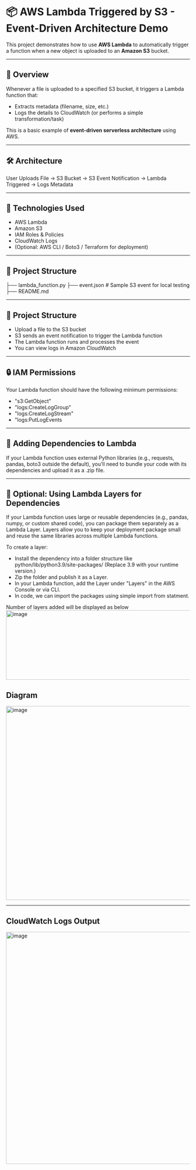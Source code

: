# 📦 AWS Lambda Triggered by S3 - Event-Driven Architecture Demo

This project demonstrates how to use **AWS Lambda** to automatically trigger a function when a new object is uploaded to an **Amazon S3** bucket.

---

## 🚀 Overview

Whenever a file is uploaded to a specified S3 bucket, it triggers a Lambda function that:
- Extracts metadata (filename, size, etc.)
- Logs the details to CloudWatch (or performs a simple transformation/task)

This is a basic example of **event-driven serverless architecture** using AWS.

---

## 🛠️ Architecture

User Uploads File → S3 Bucket → S3 Event Notification → Lambda Triggered → Logs Metadata

---
## 🧰 Technologies Used

- AWS Lambda
- Amazon S3
- IAM Roles & Policies
- CloudWatch Logs
- (Optional: AWS CLI / Boto3 / Terraform for deployment)

---

## 📁 Project Structure

├── lambda_function.py
├── event.json               # Sample S3 event for local testing
├── README.md

---

## 📁 Project Structure

- Upload a file to the S3 bucket
- S3 sends an event notification to trigger the Lambda function
- The Lambda function runs and processes the event
- You can view logs in Amazon CloudWatch

---

## 🔒 IAM Permissions
Your Lambda function should have the following minimum permissions:

- "s3:GetObject"
- "logs:CreateLogGroup"
- "logs:CreateLogStream"
- "logs:PutLogEvents

---

## 🧩 Adding Dependencies to Lambda
If your Lambda function uses external Python libraries (e.g., requests, pandas, boto3 outside the default), you’ll need to bundle your code with its dependencies and upload it as a .zip file.

---

## 🧱 Optional: Using Lambda Layers for Dependencies
If your Lambda function uses large or reusable dependencies (e.g., pandas, numpy, or custom shared code), you can package them separately as a Lambda Layer. Layers allow you to keep your deployment package small and reuse the same libraries across multiple Lambda functions.

To create a layer:
- Install the dependency into a folder structure like python/lib/python3.9/site-packages/
(Replace 3.9 with your runtime version.)
- Zip the folder and publish it as a Layer.
- In your Lambda function, add the Layer under "Layers" in the AWS Console or via CLI.
- In code, we can import the packages using simple import from statment.

Number of layers added will be displayed as below
<img width="523" height="190" alt="image" src="https://github.com/user-attachments/assets/c3c38231-a93e-45a7-996a-d91a010014c6" />



## Diagram

<img width="1273" height="530" alt="image" src="https://github.com/user-attachments/assets/f5f34bb5-331f-4242-bb46-40164b0ef25a" />

---

## CloudWatch Logs Output 

<img width="1575" height="634" alt="image" src="https://github.com/user-attachments/assets/8b263f5a-586f-436e-b162-3de902be73a0" />
